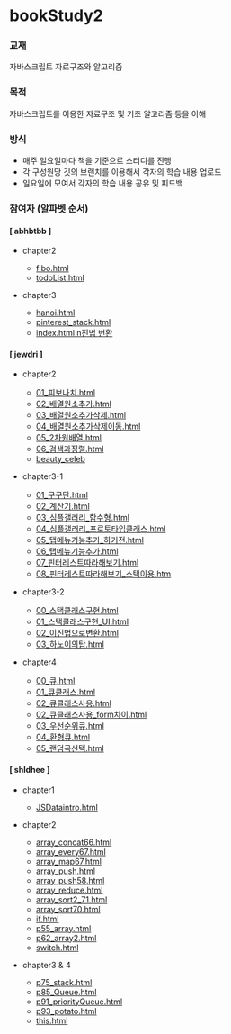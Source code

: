 # bookStudy2


### 교재

자바스크립트 자료구조와 알고리즘 



### 목적

자바스크립트를 이용한 자료구조 및 기초 알고리즘 등을 이해

 

### 방식

- 매주 일요일마다 책을 기준으로 스터디를 진행
- 각 구성원당 깃의 브랜치를 이용해서 각자의 학습 내용 업로드
- 일요일에 모여서 각자의 학습 내용 공유 및 피드백



### 참여자 (알파벳 순서)

#### [ abhbtbb ]

- chapter2
  - [fibo.html](https://abhbtbb.github.io/bookStudy2/abhbtbb/chapter2/html/fibo.html) 
  - [todoList.html](https://abhbtbb.github.io/bookStudy2/abhbtbb/chapter2/html/todoList.html) 



- chapter3  
  - [hanoi.html](https://abhbtbb.github.io/bookStudy2/abhbtbb/chapter3/HANOI/hanoi.html) 
  - [pinterest_stack.html](https://abhbtbb.github.io/bookStudy2/abhbtbb/chapter3/Pinterest/pinterest_stack.html) 
  - [index.html n진법 변환](https://abhbtbb.github.io/bookStudy2/abhbtbb/chapter3/n진법/index.html) 





#### [ jewdri ]


- chapter2 
  - [01_피보나치.html](https://abhbtbb.github.io/bookStudy2/jewdri/02_배열/01_피보나치.html)
  - [02_배열원소추가.html](https://abhbtbb.github.io/bookStudy2/jewdri/02_배열/02_배열원소추가.html)
  - [03_배열원소추가삭제.html](https://abhbtbb.github.io/bookStudy2/jewdri/02_배열/03_배열원소추가삭제.html)
  - [04_배열원소추가삭제이동.html](https://abhbtbb.github.io/bookStudy2/jewdri/02_배열/04_배열원소추가삭제이동.html)
  - [05_2차원배열.html](https://abhbtbb.github.io/bookStudy2/jewdri/02_배열/05_2차원배열.html)
  - [06_검색과정렬.html](https://abhbtbb.github.io/bookStudy2/jewdri/02_배열/06_검색과정렬.html)
  - [beauty_celeb](https://abhbtbb.github.io/bookStudy2/jewdri/02_배열/nature_republic_kr/renew/w/html/04_beauty_cel/00_beauty_celeb.html)



- chapter3-1  
  - [01_구구단.html](https://abhbtbb.github.io/bookStudy2/jewdri/03_스택/00_프로토타입클래스/01_구구단.html) 
  - [02_계산기.html](https://abhbtbb.github.io/bookStudy2/jewdri/03_스택/00_프로토타입클래스/02_계산기.html) 
  - [03_심플갤러리_함수형.html](https://abhbtbb.github.io/bookStudy2/jewdri/03_스택/00_프로토타입클래스/03_심플갤러리_함수형.html) 
  - [04_심플갤러리_프로토타입클래스.html](https://abhbtbb.github.io/bookStudy2/jewdri/03_스택/00_프로토타입클래스/04_심플갤러리_프로토타입클래스.html) 
  - [05_탭메뉴기능추가_하기전.html](https://abhbtbb.github.io/bookStudy2/jewdri/03_스택/00_프로토타입클래스/05_탭메뉴기능추가_하기전.html) 
  - [06_탭메뉴기능추가.html](https://abhbtbb.github.io/bookStudy2/jewdri/03_스택/00_프로토타입클래스/06_탭메뉴기능추가.html) 
  - [07_핀터레스트따라해보기.html](https://abhbtbb.github.io/bookStudy2/jewdri/03_스택/00_프로토타입클래스/07_핀터레스트따라해보기.html) 
  - [08_핀터레스트따라해보기_스택이용.htm](https://abhbtbb.github.io/bookStudy2/jewdri/03_스택/00_프로토타입클래스/08_핀터레스트따라해보기_스택이용.htm) 


- chapter3-2  
  - [00_스택클래스구현.html](https://abhbtbb.github.io/bookStudy2/jewdri/03_스택/01_스택/00_스택클래스구현.html) 
  - [01_스택클래스구현_UI.html](https://abhbtbb.github.io/bookStudy2/jewdri/03_스택/01_스택/01_스택클래스구현_UI.html) 
  - [02_이진법으로변환.html](https://abhbtbb.github.io/bookStudy2/jewdri/03_스택/01_스택/02_이진법으로변환.html) 
  - [03_하노이의탑.html](https://abhbtbb.github.io/bookStudy2/jewdri/03_스택/01_스택/03_하노이의탑.html) 


- chapter4  
   - [00_큐.html](https://abhbtbb.github.io/bookStudy2/jewdri/04_큐/00_큐.html) 
   - [01_큐클래스.html](https://abhbtbb.github.io/bookStudy2/jewdri/04_큐/01_큐클래스.html) 
   - [02_큐클래스사용.html](https://abhbtbb.github.io/bookStudy2/jewdri/04_큐/02_큐클래스사용.html) 
   - [02_큐클래스사용_form차이.html](https://abhbtbb.github.io/bookStudy2/jewdri/04_큐/02_큐클래스사용_form차이.html) 
   - [03_우선순위큐.html](https://abhbtbb.github.io/bookStudy2/jewdri/04_큐/03_우선순위큐.html) 
   - [04_환형큐.html](https://abhbtbb.github.io/bookStudy2/jewdri/04_큐/04_환형큐.html) 
   - [05_랜덤곡선택.html](https://abhbtbb.github.io/bookStudy2/jewdri/04_큐/05_랜덤곡선택.html) 





#### [ shldhee ]


- chapter1  
   - [JSDataintro.html](https://abhbtbb.github.io/bookStudy2/shldhee/chapter01/JSDataintro.html) 


- chapter2  
   - [array_concat66.html](https://abhbtbb.github.io/bookStudy2/shldhee/chapter02/array_concat66.html) 
   - [array_every67.html](https://abhbtbb.github.io/bookStudy2/shldhee/chapter02/array_every67.html) 
   - [array_map67.html](https://abhbtbb.github.io/bookStudy2/shldhee/chapter02/array_map67.html) 
   - [array_push.html](https://abhbtbb.github.io/bookStudy2/shldhee/chapter02/array_push.html) 
   - [array_push58.html](https://abhbtbb.github.io/bookStudy2/shldhee/chapter02/array_push58.html) 
   - [array_reduce.html](https://abhbtbb.github.io/bookStudy2/shldhee/chapter02/array_reduce.html) 
   - [array_sort2_71.html](https://abhbtbb.github.io/bookStudy2/shldhee/chapter02/array_sort2_71.html) 
   - [array_sort70.html](https://abhbtbb.github.io/bookStudy2/shldhee/chapter02/array_sort70.html) 
   - [if.html](https://abhbtbb.github.io/bookStudy2/shldhee/chapter02/if.html) 
   - [p55_array.html](https://abhbtbb.github.io/bookStudy2/shldhee/chapter02/p55_array.html) 
   - [p62_array2.html](https://abhbtbb.github.io/bookStudy2/shldhee/chapter02/p62_array2.html) 
   - [switch.html](https://abhbtbb.github.io/bookStudy2/shldhee/chapter02/switch.html) 


- chapter3 & 4  
   - [p75_stack.html](https://abhbtbb.github.io/bookStudy2/shldhee/chapter03/p75_stack.html) 
   - [p85_Queue.html](https://abhbtbb.github.io/bookStudy2/shldhee/chapter03/p85_Queue.html) 
   - [p91_priorityQueue.html](https://abhbtbb.github.io/bookStudy2/shldhee/chapter03/p91_priorityQueue.html) 
   - [p93_potato.html](https://abhbtbb.github.io/bookStudy2/shldhee/chapter03/p93_potato.html) 
   - [this.html](https://abhbtbb.github.io/bookStudy2/shldhee/chapter03/this.html) 